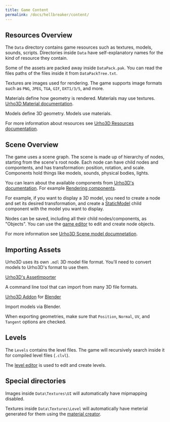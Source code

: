 ```yaml
---
title: Game Content
permalink: /docs/hellbreaker/content/
---
```



## Resources Overview

The `Data` directory contains game resources such as textures, models, sounds, scripts.
Directories inside `Data` have self-explanatory names for the kind of resource they contain.

Some of the assets are packed away inside `DataPack.pak`. You can read the files paths of the files inside it from `DataPackTree.txt`.

Textures are images used for rendering. The game supports image formats such as `PNG`, `JPEG`, `TGA`, `GIF`, `DXT1/3/5`, and more.

Materials define how geometry is rendered. Materials may use textures. [Urho3D Material documentation](https://urho3d.github.io/documentation/HEAD/_materials.html).

Models define 3D geometry. Models use materials.

For more information about resources see [Urho3D Resources documentation](https://urho3d.github.io/documentation/HEAD/_resources.html).


## Scene Overview

The game uses a scene graph. The scene is made up of hierarchy of nodes, starting from the scene's root node.
Each node can have child nodes and compontents, and has transformation: position, rotation, and scale.
Components hold things like models, sounds, physical bodies, lights.

You can learn about the available components from [Urho3D's documentation](https://urho3d.github.io/documentation/HEAD/index.html). For example [Rendering components](https://urho3d.github.io/documentation/HEAD/_rendering.html#Rendering_Drawable).

For example, if you want to display a 3D model, you need to create a node and set its desired transformation, and create a [StaticModel](https://urho3d.github.io/documentation/HEAD/class_urho3_d_1_1_static_model.html) child component with the model you want to display.

Nodes can be saved, including all their child nodes/components, as "Objects". You can use the [game editor]({{site.baseurl}}/docs/hellbreaker/game-editor) to edit and create node objects.

For more information see [Urho3D Scene model documnetation](https://urho3d.github.io/documentation/HEAD/_scene_model.html).


## Importing Assets

Urho3D uses its own `.mdl` 3D model file format. You'll need to convert models to Urho3D's format to use them.

[Urho3D's AssetImporter](https://urho3d.github.io/documentation/HEAD/_tools.html#Tools_AssetImporter)

A command line tool that can import from many 3D file formats.

[Urho3D Addon](https://github.com/reattiva/Urho3D-Blender) for [Blender](https://www.blender.org/)

Import models via Blender.

When exporting geometries, make sure that `Position`, `Normal`, `UV`, and `Tangent` options are checked.


## Levels

The `Levels` contains the level files. The game will recursively search inside it for compiled level files (`.clvl`).

The [level editor]({{site.baseurl}}/docs/level-editor) is used to edit and create levels.


## Special directories

Images inside `Data\Textures\UI` will automatically have mipmapping disabled.

Textures inside `Data\Textures\Level` will automatically have meterial generated for them using the [material creator]({{site.baseurl}}/docs/material-creator).